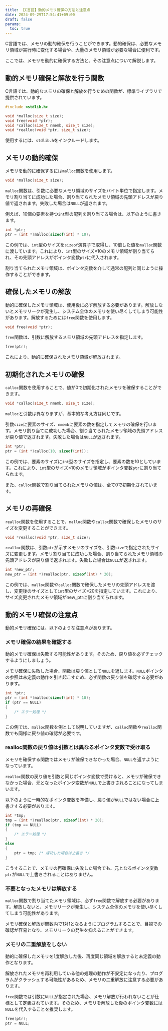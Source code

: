 ```yaml
---
title: 【C言語】動的メモリ確保の方法と注意点
date: 2024-09-29T17:54:41+09:00
draft: false
params:
  toc: true
---
```


C言語では、メモリの動的確保を行うことができます。動的確保は、必要なメモリ領域が実行時に変化する場合や、大量のメモリ領域が必要な場合に便利です。

ここでは、メモリを動的に確保する方法と、その注意点について解説します。

## 動的メモリ確保と解放を行う関数

C言語では、動的なメモリの確保と解放を行うための関数が、標準ライブラリで提供されています。

```c
#include <stdlib.h>

void *malloc(size_t size);
void free(void *ptr);
void *calloc(size_t nmemb, size_t size);
void *realloc(void *ptr, size_t size);
```

使用するには、`stdlib.h`をインクルードします。

## メモリの動的確保

メモリを動的に確保するには`malloc`関数を使用します。

```c
void *malloc(size_t size);
```

`malloc`関数は、引数に必要なメモリ領域のサイズをバイト単位で指定します。メモリ割り当てに成功した場合、割り当てられたメモリ領域の先頭アドレスが戻り値で返されます。失敗した場合は`NULL`が返されます。

例えば、10個の要素を持つ`int`型の配列を割り当てる場合は、以下のように書きます。

```c
int *ptr;
ptr = (int *)malloc(sizeof(int) * 10);
```

この例では、`int`型のサイズを`sizeof`演算子で取得し、10倍した値を`malloc`関数に渡しています。これにより、`int`型のサイズ×10のメモリ領域が割り当てられ、その先頭アドレスがポインタ変数`ptr`に代入されます。

割り当てられたメモリ領域は、ポインタ変数を介して通常の配列と同じように操作することができます。

## 確保したメモリの解放

動的に確保したメモリ領域は、使用後に必ず解放する必要があります。解放しないとメモリリークが発生し、システム全体のメモリを使い尽くしてしまう可能性があります。解放するためには`free`関数を使用します。

```c
void free(void *ptr);
```

`free`関数は、引数に解放するメモリ領域の先頭アドレスを指定します。

```c
free(ptr);
```

これにより、動的に確保されたメモリ領域が解放されます。

## 初期化されたメモリの確保

`calloc`関数を使用することで、値が0で初期化されたメモリを確保することができます。

```c
void *calloc(size_t nmemb, size_t size);
```

`malloc`と引数は異なりますが、基本的な考え方は同じです。

引数`size`に要素のサイズ、`nmemb`に要素の数を指定してメモリの確保を行います。メモリ割り当てに成功した場合、割り当てられたメモリ領域の先頭アドレスが戻り値で返されます。失敗した場合は`NULL`が返されます。

```c
int *ptr;
ptr = (int *)calloc(10, sizeof(int));
```

この例では、要素のサイズに`int`型のサイズを指定し、要素の数を10としています。これにより、`int`型のサイズ×10のメモリ領域がポインタ変数`ptr`に割り当てられます。

また、`calloc`関数で割り当てられたメモリの値は、全て0で初期化されています。

## メモリの再確保

`realloc`関数を使用することで、`malloc`関数や`calloc`関数で確保したメモリのサイズを変更することができます。

```c
void *realloc(void *ptr, size_t size);
```

`realloc`関数は、引数`ptr`が示すメモリのサイズを、引数`size`で指定されたサイズに変更します。メモリ割り当てに成功した場合、割り当てられたメモリ領域の先頭アドレスが戻り値で返されます。失敗した場合は`NULL`が返されます。

```c
int *new_ptr;
new_ptr = (int *)realloc(ptr, sizeof(int) * 20);
```

この例では、`malloc`関数や`calloc`関数で確保したメモリの先頭アドレスを渡し、変更後のサイズとして`int`型のサイズ×20を指定しています。これにより、サイズ変更されたメモリ領域がnew_ptrに割り当てられます。

## 動的メモリ確保の注意点

動的メモリ確保には、以下のような注意点があります。

### メモリ確保の結果を確認する

動的メモリ確保は失敗する可能性があります。そのため、戻り値を必ずチェックするようにしましょう。

メモリ確保に失敗した場合、関数は戻り値として`NULL`を返します。`NULL`ポインタの参照は未定義の動作を引き起こすため、必ず関数の戻り値を確認する必要があります。

```c
int *ptr;
ptr = (int *)malloc(sizeof(int) * 10);
if (ptr == NULL)
{
    /* エラー処理 */
}
```

この例では、`malloc`関数を例として説明していますが、`calloc`関数や`realloc`関数でも同様に戻り値の確認が必要です。

### realloc関数の戻り値は引数とは異なるポインタ変数で受け取る

メモリを確保する関数ではメモリが確保できなかった場合、`NULL`を返すようになっています。

`realloc`関数の戻り値を引数と同じポインタ変数で受けると、メモリが確保できなかった場合、元となったポインタ変数が`NULL`で上書きされることになってしまいます。

以下のように一時的なポインタ変数を準備し、戻り値が`NULL`ではない場合に上書きする必要があります。

```c
int *tmp;
tmp = (int *)realloc(ptr, sizeof(int) * 20);
if (tmp == NULL)
{
    /* エラー処理 */
}
else
{
    ptr = tmp; /* 成功した場合は上書き */
}
```

こうすることで、メモリの再確保に失敗した場合でも、元となるポインタ変数`ptr`が`NULL`で上書きされることはありません。

### 不要となったメモリは解放する

`malloc`関数で割り当てたメモリ領域は、必ず`free`関数で解放する必要があります。解放しないと、メモリリークが発生し、システム全体のメモリを使い尽くしてしまう可能性があります。

メモリ確保と解放が関数内で1対1となるようにプログラムすることで、目視での確認が容易となり、メモリリークの発生を抑えることができます。

### メモリの二重解放をしない

動的に確保したメモリを1度解放した後、再度同じ領域を解放すると未定義の動作となります。

解放されたメモリを再利用している他の処理の動作が不安定になったり、プログラムがクラッシュする可能性があるため、メモリの二重解放に注意する必要があります。

`free`関数では引数に`NULL`が指定された場合、メモリ解放が行われないことが仕様として定義されています。そのため、メモリを解放した後のポインタ変数には`NULL`を代入することを推奨します。

```c
free(ptr);
ptr = NULL;
```
